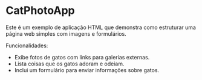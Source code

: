 # CatPhotoApp

Este é um exemplo de aplicação HTML que demonstra como estruturar uma página web simples com imagens e formulários.

Funcionalidades:
- Exibe fotos de gatos com links para galerias externas.
- Lista coisas que os gatos adoram e odeiam.
- Inclui um formulário para enviar informações sobre gatos.
